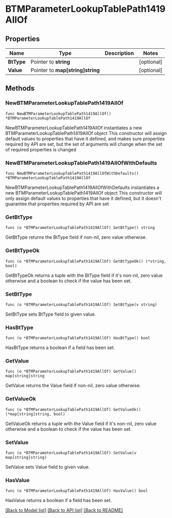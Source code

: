 # BTMParameterLookupTablePath1419AllOf

## Properties

Name | Type | Description | Notes
------------ | ------------- | ------------- | -------------
**BtType** | Pointer to **string** |  | [optional] 
**Value** | Pointer to **map[string]string** |  | [optional] 

## Methods

### NewBTMParameterLookupTablePath1419AllOf

`func NewBTMParameterLookupTablePath1419AllOf() *BTMParameterLookupTablePath1419AllOf`

NewBTMParameterLookupTablePath1419AllOf instantiates a new BTMParameterLookupTablePath1419AllOf object
This constructor will assign default values to properties that have it defined,
and makes sure properties required by API are set, but the set of arguments
will change when the set of required properties is changed

### NewBTMParameterLookupTablePath1419AllOfWithDefaults

`func NewBTMParameterLookupTablePath1419AllOfWithDefaults() *BTMParameterLookupTablePath1419AllOf`

NewBTMParameterLookupTablePath1419AllOfWithDefaults instantiates a new BTMParameterLookupTablePath1419AllOf object
This constructor will only assign default values to properties that have it defined,
but it doesn't guarantee that properties required by API are set

### GetBtType

`func (o *BTMParameterLookupTablePath1419AllOf) GetBtType() string`

GetBtType returns the BtType field if non-nil, zero value otherwise.

### GetBtTypeOk

`func (o *BTMParameterLookupTablePath1419AllOf) GetBtTypeOk() (*string, bool)`

GetBtTypeOk returns a tuple with the BtType field if it's non-nil, zero value otherwise
and a boolean to check if the value has been set.

### SetBtType

`func (o *BTMParameterLookupTablePath1419AllOf) SetBtType(v string)`

SetBtType sets BtType field to given value.

### HasBtType

`func (o *BTMParameterLookupTablePath1419AllOf) HasBtType() bool`

HasBtType returns a boolean if a field has been set.

### GetValue

`func (o *BTMParameterLookupTablePath1419AllOf) GetValue() map[string]string`

GetValue returns the Value field if non-nil, zero value otherwise.

### GetValueOk

`func (o *BTMParameterLookupTablePath1419AllOf) GetValueOk() (*map[string]string, bool)`

GetValueOk returns a tuple with the Value field if it's non-nil, zero value otherwise
and a boolean to check if the value has been set.

### SetValue

`func (o *BTMParameterLookupTablePath1419AllOf) SetValue(v map[string]string)`

SetValue sets Value field to given value.

### HasValue

`func (o *BTMParameterLookupTablePath1419AllOf) HasValue() bool`

HasValue returns a boolean if a field has been set.


[[Back to Model list]](../README.md#documentation-for-models) [[Back to API list]](../README.md#documentation-for-api-endpoints) [[Back to README]](../README.md)


